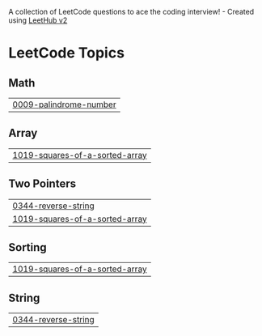 A collection of LeetCode questions to ace the coding interview! - Created using [LeetHub v2](https://github.com/arunbhardwaj/LeetHub-2.0)
<!---LeetCode Topics Start-->
# LeetCode Topics
## Math
|  |
| ------- |
| [0009-palindrome-number](https://github.com/byamane/leetcode-practice/tree/master/0009-palindrome-number) |
## Array
|  |
| ------- |
| [1019-squares-of-a-sorted-array](https://github.com/byamane/leetcode-practice/tree/master/1019-squares-of-a-sorted-array) |
## Two Pointers
|  |
| ------- |
| [0344-reverse-string](https://github.com/byamane/leetcode-practice/tree/master/0344-reverse-string) |
| [1019-squares-of-a-sorted-array](https://github.com/byamane/leetcode-practice/tree/master/1019-squares-of-a-sorted-array) |
## Sorting
|  |
| ------- |
| [1019-squares-of-a-sorted-array](https://github.com/byamane/leetcode-practice/tree/master/1019-squares-of-a-sorted-array) |
## String
|  |
| ------- |
| [0344-reverse-string](https://github.com/byamane/leetcode-practice/tree/master/0344-reverse-string) |
<!---LeetCode Topics End-->
